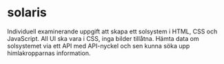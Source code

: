 # solaris
Individuell examinerande uppgift att skapa ett solsystem i HTML, CSS och JavaScript. All UI ska vara i CSS, inga bilder tillåtna.
Hämta data om solsystemet via ett API med API-nyckel och sen kunna söka upp himlakropparnas information.
